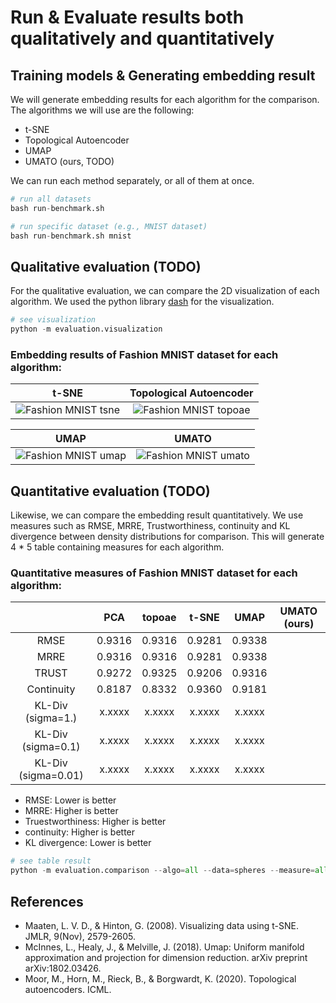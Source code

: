 # Run & Evaluate results both qualitatively and quantitatively

## Training models & Generating embedding result
We will generate embedding results for each algorithm for the comparison. The algorithms we will use are the following:
- t-SNE
- Topological Autoencoder
- UMAP
- UMATO (ours, TODO)

We can run each method separately, or all of them at once.
```python
# run all datasets
bash run-benchmark.sh

# run specific dataset (e.g., MNIST dataset)
bash run-benchmark.sh mnist
```

## Qualitative evaluation (TODO)
For the qualitative evaluation, we can compare the 2D visualization of each algorithm. We used the python library [dash](https://github.com/plotly/dash) for the visualization.

```python
# see visualization
python -m evaluation.visualization
```

### Embedding results of Fashion MNIST dataset for each algorithm:

|            t-SNE         |   Topological Autoencoder   |
:-------------------------:|:----------------------------:
![Fashion MNIST tsne](./images/fmnist/tsne.png)|![Fashion MNIST topoae](./images/fmnist/topoae.png)


|            UMAP             |           UMATO           |
:----------------------------:|:--------------------------:
![Fashion MNIST umap](./images/fmnist/umap.png)|![Fashion MNIST umato](./images/fmnist/umato.png)


## Quantitative evaluation (TODO)
Likewise, we can compare the embedding result quantitatively. We use measures such as RMSE, MRRE, Trustworthiness, continuity and KL divergence between density distributions for comparison. This will generate 4 * 5 table containing measures for each algorithm.


### Quantitative measures of Fashion MNIST dataset for each algorithm:

|                     |  PCA   | topoae | t-SNE  |  UMAP  |  UMATO (ours) |
| :-----------------: | :----: | :----: | :----: | :----: | :-----------: |
| RMSE                | 0.9316 | 0.9316 | 0.9281 | 0.9338 |               |
| MRRE                | 0.9316 | 0.9316 | 0.9281 | 0.9338 |               |
| TRUST               | 0.9272 | 0.9325 | 0.9206 | 0.9316 |               |
| Continuity          | 0.8187 | 0.8332 | 0.9360 | 0.9181 |               |
| KL-Div (sigma=1.)   | x.xxxx | x.xxxx | x.xxxx | x.xxxx |               |
| KL-Div (sigma=0.1)  | x.xxxx | x.xxxx | x.xxxx | x.xxxx |               |
| KL-Div (sigma=0.01) | x.xxxx | x.xxxx | x.xxxx | x.xxxx |               |

- RMSE: Lower is better
- MRRE: Higher is better
- Truestworthiness: Higher is better
- continuity: Higher is better
- KL divergence: Lower is better

```python
# see table result
python -m evaluation.comparison --algo=all --data=spheres --measure=all
```

## References
- Maaten, L. V. D., & Hinton, G. (2008). Visualizing data using t-SNE. JMLR, 9(Nov), 2579-2605.
- McInnes, L., Healy, J., & Melville, J. (2018). Umap: Uniform manifold approximation and projection for dimension reduction. arXiv preprint arXiv:1802.03426.
- Moor, M., Horn, M., Rieck, B., & Borgwardt, K. (2020). Topological autoencoders. ICML.
